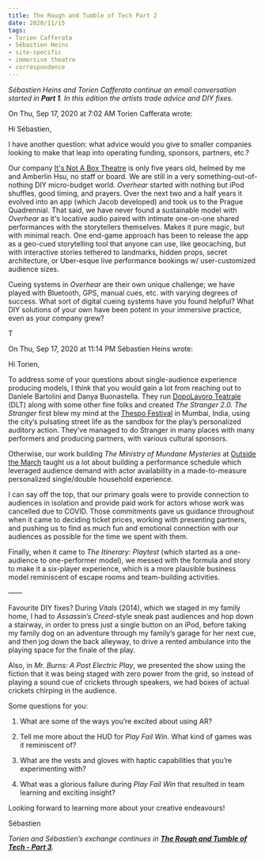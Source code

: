 ```yaml
---
title: The Rough and Tumble of Tech Part 2 
date: 2020/11/15
tags:
- Torien Cafferata
- Sébastien Heins
- site-specific
- immersive theatre
- correspondence
---
```



*Sébastien Heins and Torien Cafferata continue an email conversation started in **Part 1**. In this edition the artists trade advice and DIY fixes.*

On Thu, Sep 17, 2020 at 7:02 AM Torien Cafferata wrote:
 
Hi Sébastien,

I have another question: what advice would you give to smaller companies looking to make that leap into operating funding, sponsors, partners, etc.? 
 
Our company [It's Not A Box Theatre](https://www.facebook.com/itsnotaboxtheatre/) is only five years old, helmed by me and Amberlin Hsu, no staff or board. We are still in a very something-out-of-nothing DIY micro-budget world. *Overhear* started with nothing but iPod shuffles, good timing, and prayers. Over the next two and a half years it evolved into an app (which Jacob developed) and took us to the Prague Quadrennial. That said, we have never found a sustainable model with *Overhear* as it's locative audio paired with intimate one-on-one shared performances with the storytellers themselves. Makes it pure magic, but with minimal reach. One end-game approach has been to release the app as a geo-cued storytelling tool that anyone can use, like geocaching, but with interactive stories tethered to landmarks, hidden props, secret architecture, or Uber-esque live performance bookings w/ user-customized audience sizes. 
 
Cueing systems in *Overhear* are their own unique challenge; we have played with Bluetooth, GPS, manual cues, etc. with varying degrees of success. What sort of digital cueing systems have you found helpful? What DIY solutions of your own have been potent in your immersive practice, even as your company grew? 

T
 
On Thu, Sep 17, 2020 at 11:14 PM Sébastien Heins wrote:
 
Hi Torien,

To address some of your questions about single-audience experience producing models, I think that you would gain a lot from reaching out to Daniele Bartolini and Danya Buonastella. They run [DopoLavoro Teatrale](https://www.dltexperience.com/theatre-on-call) (DLT) along with some other fine folks and created *The Stranger 2.0.* *The Stranger* first blew my mind at the [Thespo Festival](https://thespo.org/) in Mumbai, India, using the city’s pulsating street life as the sandbox for the play’s personalized auditory action. They’ve managed to do Stranger in many places with many performers and producing partners, with various cultural sponsors. 
 
Otherwise, our work building *The Ministry of Mundane Mysteries* at [Outside the March](https://outsidethemarch.ca/) taught us a lot about building a performance schedule which leveraged audience demand with actor availability in a made-to-measure personalized single/double household experience. 
 
I can say off the top, that our primary goals were to provide connection to audiences in isolation and provide paid work for actors whose work was cancelled due to COVID. Those commitments gave us guidance throughout when it came to deciding ticket prices, working with presenting partners, and pushing us to find as much fun and emotional connection with our audiences as possible for the time we spent with them. 
 
Finally, when it came to *The Itinerary: Playtest* (which started as a one-audience to one-performer model), we messed with the formula and story to make it a six-player experience, which is a more plausible business model reminiscent of escape rooms and team-building activities.
 
——
 
Favourite DIY fixes? During *Vitals* (2014), which we staged in my family home, I had to *Assassin’s Creed*-style sneak past audiences and hop down a stairway, in order to press just a single button on an iPod, before taking my family dog on an adventure through my family’s garage for her next cue, and then jog down the back alleyway, to drive a rented ambulance into the playing space for the finale of the play. 

Also, in *Mr. Burns: A Post Electric Play*, we presented the show using the fiction that it was being staged with zero power from the grid, so instead of playing a sound cue of crickets through speakers, we had boxes of actual crickets chirping in the audience.


Some questions for you:

1) What are some of the ways you’re excited about using AR? 

2) Tell me more about the HUD for *Play Fail Win*.  What kind of games was it reminiscent of?

3) What are the vests and gloves with haptic capabilities that you’re experimenting with? 

4) What was a glorious failure during *Play Fail Win* that resulted in team learning and exciting insight?
 
Looking forward to learning more about your creative endeavours!

Sébastien
 
*Torien and Sébastien’s exchange continues in **<a href="/blog/2021/04/11/exchange_part3/">The Rough and Tumble of Tech - Part 3</a>**.* 